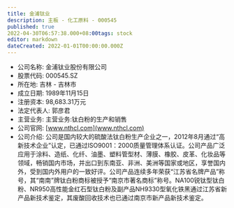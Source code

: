 ```yaml
---
title: 金浦钛业
description: 主板 - 化工原料 - 000545
published: true
2022-04-30T06:57:38.000+08:00tags: stock
editor: markdown
dateCreated: 2022-01-01T00:00:00.000Z
---
```


- 公司名称: 金浦钛业股份有限公司
- 股票代码: 000545.SZ
- 所在地: 吉林 - 吉林市
- 成立日期: 1989年11月15日
- 注册资本: 98,683.31万元
- 法定代表人: 郭彦君
- 主营业务: 主营业务:钛白粉的生产和销售
- 公司官网: [www.nthcl.com](www.nthcl.com)
- 公司介绍: 公司是国内较大的硫酸法钛白粉生产企业之一，2012年8月通过“高新技术企业”认定，已通过ISO9001：2000质量管理体系认证。公司产品广泛应用于涂料、造纸、化纤、油墨、塑料管型材、薄膜、橡胶、皮革、化妆品等领域，畅销国内市场，并出口到东南亚、非洲、美洲等国家或地区，享誉国内外，受到国内外用户的一致好评。公司产品连续多年荣获“江苏省名牌产品”称号，其“南南”牌钛白粉商标被授予“南京市著名商标”称号。NA100锐钛型钛白粉、NR950高性能金红石型钛白粉及副产品NH9330型氧化铁黑通过江苏省新产品新技术鉴定，其废酸回收技术也已通过南京市新产品新技术鉴定。


